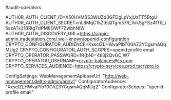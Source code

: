 #audit-operators

AUTH0R_AUTH_CLIENT_ID=X50HVMBS3WUZd3GFDgLpYxjUzTT5BtgU
AUTH0R_AUTH_CLIENT_SECRET=nL8MqC1kZt6jQTgm57R_llvkSgFSz4fT8_i5szATx31BRIg7slPM8OWF7ZwbhNIW
AUTH0R_AUTH_DISCOVERY_URL=https://signin-admin.tradestation.com/.well-known/openid-configuration
CRYPTO_CONFIGURATOR_AUDIENCE=XxscIZLHWvaPlbT0GhZ3YCgsmAQqMUg2
CRYPTO_CONFIGURATOR_AUTH_SCOPES=openid profile email
CRYPTO_OPERATOR_PASSWORD=fR{bN)=4ti3j2QvGC;W7
CRYPTO_OPERATOR_USERNAME=crypto-balances@ts.com
CRYPTO_SERVICES_AUDIENCE=https://crypto-services.prod.tscrypto.io

ConfigSettings:
  WebManagementApibaseUrl: "http://web-management.deltix-admin/api/v1"
  ConfiguratorAudience: "XxscIZLHWvaPlbT0GhZ3YCgsmAQqMUg2"
  ConfiguratorScopes: "openid profile email"